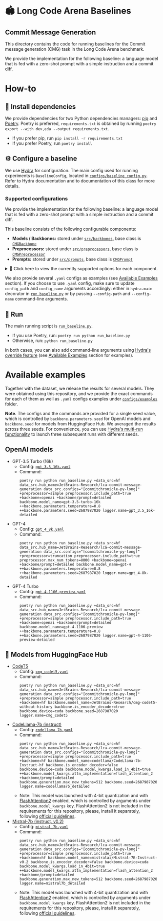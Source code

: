 # 🏟️ Long Code Arena Baselines
## Commit Message Generation

This directory contains the code for running baselines for the Commit message generation (CMG) task in the Long Code Arena benchmark.

We provide the implementation for the following baseline: a language model that is fed with a zero-shot prompt with a simple instruction and a commit diff.

# How-to

## 💾 Install dependencies

We provide dependencies for two Python dependencies managers: [pip](https://pip.pypa.io/en/stable/) and [Poetry](https://python-poetry.org/docs/). Poetry is preferred, `requirements.txt` is obtained by running `poetry export --with dev,eda --output requirements.txt`.

* If you prefer pip, run `pip install -r requirements.txt`
* If you prefer Poetry, run `poetry install`

## ⚙️ Configure a baseline

We use [Hydra](https://hydra.cc/docs/intro/) for configuration. The main config used for running experiments is `BaselineConfig`, located in [`configs/baseline_config.py`](configs/baseline_config.py). 
Refer to Hydra documentation and to documentation of this class for more details.

### Supported configurations

We provide the implementation for the following baseline: a language model that is fed with a zero-shot prompt with a simple instruction and a commit diff.

This baseline consists of the following configurable components:
* **Models / Backbones:** stored under [`src/backbones`](src/backbones), base class is [`CMGBackbone`](src/backbones/base_backbone.py)
* **Preprocessors:** stored under [`src/preprocessors`](src/preprocessors), base class is [`CMGPreprocessor`](src/preprocessors/base_preprocessor.py)
* **Prompts:** stored under [`src/prompts`](src/prompts), base class is [`CMGPrompt`](src/prompts/base_prompt.py)

<details>
<summary>💛 Click here to view the currently supported options for each component.</summary>

* **Models / Backbones:**
  * Models from OpenAI API: implemented as [`OpenAIBackbone`](src/backbones/openai_backbone.py) class
  * Models from 🤗 HuggingFace Hub: implemented as [`HuggingFaceBackbone`](src/backbones/hf_backbone.py) class
* **Preprocessors:**
  * Simple preprocessing: implemented as [`SimpleCMGPreprocessor`](src/preprocessors/simple_diff_preprocessor.py) class
  * Simple preprocessing + truncation: implemented as [`TruncationCMGPreprocessor`](src/preprocessors/truncation_diff_preprocessor.py) class
* **Prompts:** 
  * Plain zero-shot prompt: implemented as [`SimpleCMGPrompt`](src/prompts/prompts.py) class
  * Detailed zero-shot prompt: implemented as [`DetailedCMGPrompt`](src/prompts/prompts.py) class
</details>

We also provide several `.yaml` configs as examples (see [Available Examples](#available-examples) section).
If you choose to use `.yaml` config, make sure to update `config_path` and `config_name` arguments accordingly: 
either in `hydra.main` decorator in [`run_baseline.py`](run_baseline.py) or by passing `--config-path` and `--config-name` command-line arguments.

## 🚀 Run

The main running script is [`run_baseline.py`](run_baseline.py).

* If you use Poetry, run: `poetry run python run_baseline.py`
* Otherwise, run: `python run_baseline.py`

In both cases, you can also add command-line arguments using [Hydra's override feature](https://hydra.cc/docs/advanced/override_grammar/basic/) (see [Available Examples](#available-examples) section for examples).

# Available examples

Together with the dataset, we release the results for several models.
They were obtained using this repository, 
and we provide the exact commands for each of them as well as `.yaml` configs examples under [`configs/examples`](configs/examples) folder.

**Note.** The configs and the commands are provided for a single seed value, which is controlled by `backbone.parameters.seed` for OpenAI models and `backbone.seed` for models from HuggingFace Hub. We averaged the results across three seeds. For convenience, you can use [Hydra's multi-run functionality](https://hydra.cc/docs/tutorials/basic/running_your_app/multi-run/) to launch three subsequent runs with different seeds. 

## OpenAI models

* GPT-3.5 Turbo (16k)
  * Config: [`gpt_3.5_16k.yaml`](configs/examples/gpt_3.5_16k.yaml)
  * Command:
    ```
    poetry run python run_baseline.py +data_src=hf data_src.hub_name=JetBrains-Research/lca-commit-message-generation data_src.configs="[commitchronicle-py-long]" +preprocessor=simple preprocessor.include_path=true +backbone=openai +backbone/prompt=detailed backbone.model_name=gpt-3.5-turbo-16k ++backbone.parameters.temperature=0.8 ++backbone.parameters.seed=2687987020 logger.name=gpt_3.5_16k-detailed
    ```
* GPT-4
  * Config: [`gpt_4_8k.yaml`](configs/examples/gpt_4_8k.yaml)
  * Command:
    ```
    poetry run python run_baseline.py +data_src=hf data_src.hub_name=JetBrains-Research/lca-commit-message-generation data_src.configs="[commitchronicle-py-long]" +preprocessor=truncation preprocessor.include_path=true preprocessor.max_num_tokens=8000 +backbone=openai +backbone/prompt=detailed backbone.model_name=gpt-4 ++backbone.parameters.temperature=0.8 ++backbone.parameters.seed=2687987020 logger.name=gpt_4-8k-detailed
    ```
* GPT-4 Turbo
  * Config: [`gpt-4-1106-preview.yaml`](configs/examples/gpt-4-1106-preview.yaml)
  * Command:
    ```
    poetry run python run_baseline.py +data_src=hf data_src.hub_name=JetBrains-Research/lca-commit-message-generation data_src.configs="[commitchronicle-py-long]" +preprocessor=simple preprocessor.include_path=true +backbone=openai +backbone/prompt=detailed backbone.model_name=gpt-4-1106-preview ++backbone.parameters.temperature=0.8 ++backbone.parameters.seed=2687987020 logger.name=gpt-4-1106-preview-detailed
    ```
## 🤗 Models from HuggingFace Hub

* [CodeT5](https://huggingface.co/JetBrains-Research/cmg-codet5-without-history)
  * Config: [`cmg_codet5.yaml`](configs/examples/cmg_codet5.yaml)
  * Command:
    ```
    poetry run python run_baseline.py +data_src=hf data_src.hub_name=JetBrains-Research/lca-commit-message-generation data_src.configs="[commitchronicle-py-long]" +preprocessor=simple preprocessor.include_path=true +backbone=hf backbone.model_name=JetBrains-Research/cmg-codet5-without-history backbone.is_encoder_decoder=true backbone.device=cuda backbone.seed=2687987020 logger.name=cmg_codet5
    ```
* [CodeLlama-7b (instruct)](https://huggingface.co/codellama/CodeLlama-7b-Instruct-hf)
  * Config: [`codellama_7b.yaml`](configs/examples/codellama_7b.yaml)
  * Command:
    ```
    poetry run python run_baseline.py +data_src=hf data_src.hub_name=JetBrains-Research/lca-commit-message-generation data_src.configs="[commitchronicle-py-long]" +preprocessor=simple preprocessor.include_path=true +backbone=hf backbone.model_name=codellama/CodeLlama-7b-Instruct-hf backbone.is_encoder_decoder=false backbone.device=cuda backbone.model_kwargs.load_in_4bit=true ++backbone.model_kwargs.attn_implementation=flash_attention_2 +backbone/prompt=detailed backbone.generation.max_new_tokens=512 backbone.seed=2687987020 logger.name=codellama7b_detailed
    ```
  * Note: This model was launched with 4-bit quantization and with [FlashAttention2](https://github.com/Dao-AILab/flash-attention) enabled, which is controlled by arguments under `backbone.model_kwargs` key. FlashAttention2 is not included in the requirements for this repository, please, install it separately, following [official guidelines](https://github.com/Dao-AILab/flash-attention?tab=readme-ov-file#installation-and-features).
* [Mistral-7b (instruct, v0.2)](https://huggingface.co/mistralai/Mistral-7B-Instruct-v0.2)
  * Config: [`mistral_7b.yaml`](configs/examples/mistral_7b.yaml)
  * Command:
    ```
    poetry run python run_baseline.py +data_src=hf data_src.hub_name=JetBrains-Research/lca-commit-message-generation data_src.configs="[commitchronicle-py-long]" +preprocessor=simple preprocessor.include_path=true +backbone=hf backbone.model_name=mistralai/Mistral-7B-Instruct-v0.2 backbone.is_encoder_decoder=false backbone.device=cuda backbone.model_kwargs.load_in_4bit=true ++backbone.model_kwargs.attn_implementation=flash_attention_2 +backbone/prompt=detailed backbone.generation.max_new_tokens=512 backbone.seed=2687987020 logger.name=mistral7b_detailed
    ```
  * Note: This model was launched with 4-bit quantization and with [FlashAttention2](https://github.com/Dao-AILab/flash-attention) enabled, which is controlled by arguments under `backbone.model_kwargs` key. FlashAttention2 is not included in the requirements for this repository, please, install it separately, following [official guidelines](https://github.com/Dao-AILab/flash-attention?tab=readme-ov-file#installation-and-features).
